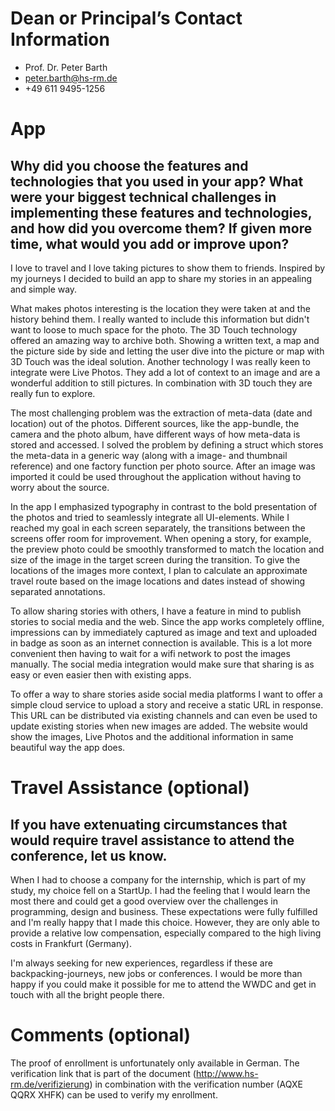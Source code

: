 # Dean or Principal’s Contact Information

* Prof. Dr. Peter Barth
* peter.barth@hs-rm.de
* +49 611 9495-1256 

# App
## Why did you choose the features and technologies that you used in your app? What were your biggest technical challenges in implementing these features and technologies, and how did you overcome them? If given more time, what would you add or improve upon?

I love to travel and I love taking pictures to show them to friends. Inspired by my journeys I decided to build an app to share my stories in an appealing and simple way. 

What makes photos interesting is the location they were taken at and the history behind them. I really wanted to include this information but didn't want to loose to much space for the photo. The 3D Touch technology offered an amazing way to archive both. Showing a written text, a map and the picture side by side and letting the user dive into the picture or map with 3D Touch was the ideal solution. Another technology I was really keen to integrate were Live Photos. They add a lot of context to an image and are a wonderful addition to still pictures. In combination with 3D touch they are really fun to explore.

The most challenging problem was the extraction of meta-data (date and location) out of the photos. Different sources, like the app-bundle, the camera and the photo album, have different ways of how meta-data is stored and accessed. I solved the problem by defining a struct which stores the meta-data in a generic way (along with a image- and thumbnail reference) and one factory function per photo source. After an image was imported it could be used throughout the application without having to worry about the source.

In the app I emphasized typography in contrast to the bold presentation of the photos and tried to seamlessly integrate all UI-elements. While I reached my goal in each screen separately, the transitions between the screens offer room for improvement. When opening a story, for example, the preview photo could be smoothly transformed to match the location and size of the image in the target screen during the transition. To give the locations of the images more context, I plan to calculate an approximate travel route based on the image locations and dates instead of showing separated annotations.

To allow sharing stories with others, I have a feature in mind to publish stories to social media and the web. Since the app works completely offline, impressions can by immediately captured as image and text and uploaded in badge as soon as an internet connection is available. This is a lot more convenient then having to wait for a wifi network to post the images manually. The social media integration would make sure that sharing is as easy or even easier then with existing apps.

To offer a way to share stories aside social media platforms I want to offer a simple cloud service to upload a story and receive a static URL in response. This URL can be distributed via existing channels and can even be used to update existing stories when new images are added. The website would show the images, Live Photos and the additional information in same beautiful way the app does. 


# Travel Assistance (optional)
## If you have extenuating circumstances that would require travel assistance to attend the conference, let us know.

When I had to choose a company for the internship, which is part of my study, my choice fell on a StartUp. I had the feeling that I would learn the most there and could get a good overview over the challenges in programming, design and business. These expectations were fully fulfilled and I'm really happy that I made this choice. However, they are only able to provide a relative low compensation, especially compared to the high living costs in Frankfurt (Germany). 

I'm always seeking for new experiences, regardless if these are backpacking-journeys, new jobs or conferences. I would be more than happy if you could make it possible for me to attend the WWDC and get in touch with all the bright people there.

# Comments (optional)

The proof of enrollment is unfortunately only available in German. The verification link that is part of the document (http://www.hs-rm.de/verifizierung) in combination with the verification number (AQXE QQRX XHFK) can be used to verify my enrollment.